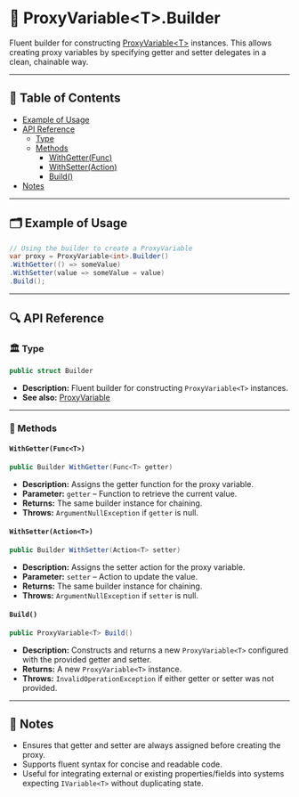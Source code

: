# 🧩 ProxyVariable\<T>.Builder

Fluent builder for constructing [ProxyVariable\<T>](ProxyVariable.md) instances. This allows creating
proxy variables by specifying getter and setter delegates in a clean, chainable way.

---

## 📑 Table of Contents

- [Example of Usage](#-example-of-usage)
- [API Reference](#-api-reference)
    - [Type](#-type)
    - [Methods](#-methods)
        - [WithGetter(Func<T>)](#withgetterfunct)
        - [WithSetter(Action<T>)](#withsetteractiont)
        - [Build()](#build)
- [Notes](#-notes)

---

## 🗂 Example of Usage

```csharp
// Using the builder to create a ProxyVariable
var proxy = ProxyVariable<int>.Builder()
.WithGetter(() => someValue)
.WithSetter(value => someValue = value)
.Build();
```

---

## 🔍 API Reference

### 🏛️ Type <div id="-type"></div>

```csharp
public struct Builder
````

- **Description:** Fluent builder for constructing `ProxyVariable<T>` instances.
- **See also:** [ProxyVariable<T>](ProxyVariable.md)

---

### 🏹 Methods

#### `WithGetter(Func<T>)` <div id="withgetterfunct"></div>

```csharp
public Builder WithGetter(Func<T> getter)
````

- **Description:** Assigns the getter function for the proxy variable.
- **Parameter:** `getter` – Function to retrieve the current value.
- **Returns:** The same builder instance for chaining.
- **Throws:** `ArgumentNullException` if `getter` is null.

#### `WithSetter(Action<T>)` <div id="withsetteractiont"></div>

```csharp
public Builder WithSetter(Action<T> setter)
````

- **Description:** Assigns the setter action for the proxy variable.
- **Parameter:** `setter` – Action to update the value.
- **Returns:** The same builder instance for chaining.
- **Throws:** `ArgumentNullException` if `setter` is null.

#### `Build()` <div id="build"></div>

```csharp
public ProxyVariable<T> Build()
````

- **Description:** Constructs and returns a new `ProxyVariable<T>` configured with the
  provided getter and setter.
- **Returns:** A new `ProxyVariable<T>` instance.
- **Throws:** `InvalidOperationException` if either getter or setter was not provided.

---

## 📝 Notes

- Ensures that getter and setter are always assigned before creating the proxy.
- Supports fluent syntax for concise and readable code.
- Useful for integrating external or existing properties/fields into systems expecting
  `IVariable<T>` without duplicating state.
